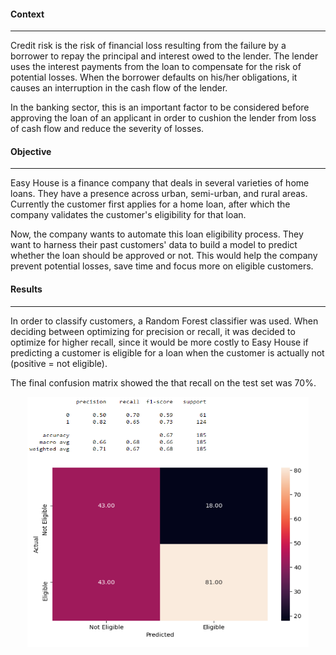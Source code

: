 #### Context
___

Credit risk is the risk of financial loss resulting from the failure by a borrower to repay the principal and interest owed to the lender. The lender uses the interest payments from the loan to compensate for the risk of potential losses. When the borrower defaults on his/her obligations, it causes an interruption in the cash flow of the lender.

In the banking sector, this is an important factor to be considered before approving the loan of an applicant in order to cushion the lender from loss of cash flow and reduce the severity of losses. 

#### Objective
___

Easy House is a finance company that deals in several varieties of home loans. They have a presence across urban, semi-urban, and rural areas. Currently the customer first applies for a home loan, after which the company validates the customer's eligibility for that loan. 

Now, the company wants to automate this loan eligibility process. They want to harness their past customers' data to build a model to predict whether the loan should be approved or not. This would help the company prevent potential losses, save time and focus more on eligible customers.

#### Results
___
In order to classify customers, a Random Forest classifier was used. When deciding between optimizing for precision or recall, it was decided to optimize for higher recall, since it would be more costly to Easy House if predicting a customer is eligible for a loan when the customer is actually not (positive = not eligible).

The final confusion matrix showed the that recall on the test set was 70%.

<p align="center">
<img src="https://github.com/Kyle-f-r/Loan-Eligibility-Prediction/blob/master/images/Testset_confusionmatrix.png?raw=true" width="450" height="400" />
</p>
<p align="center">
    <em></em>
</p>